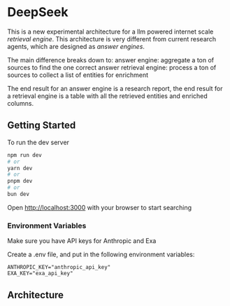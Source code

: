 # DeepSeek

This is a new experimental architecture for a llm powered internet scale _retrieval engine_. This architecture is very different from current research agents, which are designed as _answer engines_.

The main difference breaks down to:
answer engine: aggregate a ton of sources to find the one correct answer
retrieval engine: process a ton of sources to collect a list of entities for enrichment

The end result for an answer engine is a research report, the end result for a retrieval engine is a table with all the retrieved entities and enriched columns.

## Getting Started

To run the dev server

```bash
npm run dev
# or
yarn dev
# or
pnpm dev
# or
bun dev
```

Open [http://localhost:3000](http://localhost:3000) with your browser to start searching

### Environment Variables

Make sure you have API keys for Anthropic and Exa

Create a .env file, and put in the following environment variables:

```
ANTHROPIC_KEY="anthropic_api_key"
EXA_KEY="exa_api_key"
```

## Architecture
